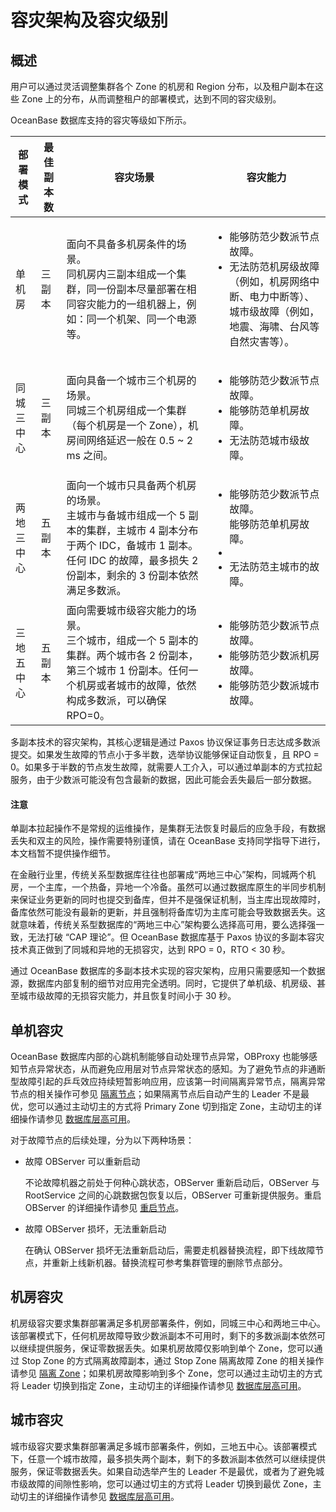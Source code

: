 # 容灾架构及容灾级别

## 概述

用户可以通过灵活调整集群各个 Zone 的机房和 Region 分布，以及租户副本在这些 Zone 上的分布，从而调整租户的部署模式，达到不同的容灾级别。

OceanBase 数据库支持的容灾等级如下所示。

|    部署模式   | 最佳副本数  |         容灾场景       |       容灾能力      |
|-------------|------------|-----------------------|-------------------|
| 单机房       | 三副本      | 面向不具备多机房条件的场景。</br>同机房内三副本组成一个集群，同一份副本尽量部署在相同容灾能力的一组机器上，例如：同一个机架、同一个电源等。| <ul><li>能够防范少数派节点故障。</li>   <li>无法防范机房级故障（例如，机房网络中断、电力中断等）、城市级故障（例如，地震、海啸、台风等自然灾害等）。</li></ul>|
| 同城三中心   | 三副本     | 面向具备一个城市三个机房的场景。</br> 同城三个机房组成一个集群（每个机房是一个 Zone），机房间网络延迟一般在 0.5 ~ 2 ms 之间。| <ul><li>能够防范少数派节点故障。</li>   <li>能够防范单机房故障。</li>   <li>无法防范城市级故障。</li></ul>|
| 两地三中心    | 五副本     | 面向一个城市只具备两个机房的场景。</br>主城市与备城市组成一个 5 副本的集群，主城市 4 副本分布于两个 IDC，备城市 1 副本。任何 IDC 的故障，最多损失 2 份副本，剩余的 3 份副本依然满足多数派。| <ul><li> 能够防范少数派节点故障。</li>能够防范单机房故障。<li></li> <li>无法防范主城市的故障。</li></ul>|
| 三地五中心    | 五副本     | 面向需要城市级容灾能力的场景。</br>三个城市，组成一个 5 副本的集群。两个城市各 2 份副本，第三个城市 1 份副本。任何一个机房或者城市的故障，依然构成多数派，可以确保 RPO=0。 | <ul><li>能够防范少数派节点故障。</li>   <li>能够防范少数派机房故障。</li>   <li>能够防范少数派城市故障。</li></ul>|

多副本技术的容灾架构，其核心逻辑是通过 Paxos 协议保证事务日志达成多数派提交。如果发生故障的节点小于多半数，选举协议能够保证自动恢复，且 RPO = 0。如果多于半数的节点发生故障，就需要人工介入，可以通过单副本的方式拉起服务，由于少数派可能没有包含最新的数据，因此可能会丢失最后一部分数据。

<main id="notice" type='notice'>
            <h4>注意</h4>
            <p>单副本拉起操作不是常规的运维操作，是集群无法恢复时最后的应急手段，有数据丢失和双主的风险，操作需要特别谨慎，请在 OceanBase 支持同学指导下进行，本文档暂不提供操作细节。</p>
          </main>

在金融行业里，传统关系型数据库往往也部署成“两地三中心”架构，同城两个机房，一个主库，一个热备，异地一个冷备。虽然可以通过数据库原生的半同步机制来保证业务更新的同时也提交到备库，但并不是强保证机制，当主库出现故障时，备库依然可能没有最新的更新，并且强制将备库切为主库可能会导致数据丢失。这就意味着，传统关系型数据库的“两地三中心”架构要么选择高可用，要么选择强一致，无法打破 “CAP 理论”。但 OceanBase 数据库基于 Paxos 协议的多副本容灾技术真正做到了同城和异地的无损容灾，达到 RPO = 0，RTO < 30 秒。

通过 OceanBase 数据库的多副本技术实现的容灾架构，应用只需要感知一个数据源，数据库内部复制的细节对应用完全透明。同时，它提供了单机级、机房级、甚至城市级故障的无损容灾能力，并且恢复时间小于 30 秒。

## 单机容灾

OceanBase 数据库内部的心跳机制能够自动处理节点异常，OBProxy 也能够感知节点异常状态，从而避免应用层对节点异常状态的感知。为了避免节点的非通断型故障引起的乒乓效应持续短暂影响应用，应该第一时间隔离异常节点，隔离异常节点的相关操作可参见 [隔离节点](暂时无法加链接)；如果隔离节点后自动产生的 Leader 不是最优，您可以通过主动切主的方式将 Primary Zone 切到指定 Zone，主动切主的详细操作请参见 [数据库层高可用](3.database-high-availability.md)。

对于故障节点的后续处理，分为以下两种场景：

* 故障 OBServer 可以重新启动
  
  不论故障机器之前处于何种心跳状态，OBServer 重新启动后，OBServer 与 RootService 之间的心跳数据包恢复以后，OBServer 可重新提供服务。重启 OBServer 的详细操作请参见 [重启节点](暂时无法加链接)。

* 故障 OBServer 损坏，无法重新启动
  
  在确认 OBServer 损坏无法重新启动后，需要走机器替换流程，即下线故障节点，并重新上线新机器。替换流程可参考集群管理的删除节点部分。

## 机房容灾

机房级容灾要求集群部署满足多机房部署条件，例如，同城三中心和两地三中心。该部署模式下，任何机房故障导致少数派副本不可用时，剩下的多数派副本依然可以继续提供服务，保证零数据丢失。如果机房故障仅影响到单个 Zone，您可以通过 Stop Zone 的方式隔离故障副本，通过 Stop Zone 隔离故障 Zone 的相关操作请参见 [隔离 Zone](暂时无法加链接)；如果机房故障影响到多个 Zone，您可以通过主动切主的方式将 Leader 切换到指定 Zone，主动切主的详细操作请参见 [数据库层高可用](3.database-high-availability.md)。

## 城市容灾

城市级容灾要求集群部署满足多城市部署条件，例如，三地五中心。该部署模式下，任意一个城市故障，最多损失两个副本，剩下的多数派副本依然可以继续提供服务，保证零数据丢失。如果自动选举产生的 Leader 不是最优，或者为了避免城市级故障的间隙性影响，您可以通过切主的方式将 Leader 切换到最优 Zone，主动切主的详细操作请参见 [数据库层高可用](3.database-high-availability.md)。
